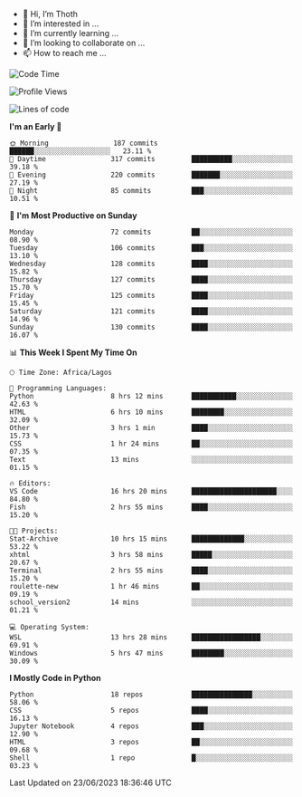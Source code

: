 <!---
thoth2357/thoth2357 is a ✨ special ✨ repository because its `README.md` (this file) appears on your GitHub profile.
You can click the Preview link to take a look at your changes.
--->

- 👋 Hi, I’m Thoth
- 👀 I’m interested in ...
- 🌱 I’m currently learning ...
- 💞️ I’m looking to collaborate on ...
- 📫 How to reach me ...




<!--START_SECTION:waka-->
![Code Time](http://img.shields.io/badge/Code%20Time-2%2C098%20hrs%2022%20mins-blue)

![Profile Views](http://img.shields.io/badge/Profile%20Views-0-blue)

![Lines of code](https://img.shields.io/badge/From%20Hello%20World%20I%27ve%20Written-29.1%20million%20lines%20of%20code-blue)

**I'm an Early 🐤** 

```text
🌞 Morning                187 commits         ██████░░░░░░░░░░░░░░░░░░░   23.11 % 
🌆 Daytime                317 commits         ██████████░░░░░░░░░░░░░░░   39.18 % 
🌃 Evening                220 commits         ███████░░░░░░░░░░░░░░░░░░   27.19 % 
🌙 Night                  85 commits          ███░░░░░░░░░░░░░░░░░░░░░░   10.51 % 
```
📅 **I'm Most Productive on Sunday** 

```text
Monday                   72 commits          ██░░░░░░░░░░░░░░░░░░░░░░░   08.90 % 
Tuesday                  106 commits         ███░░░░░░░░░░░░░░░░░░░░░░   13.10 % 
Wednesday                128 commits         ████░░░░░░░░░░░░░░░░░░░░░   15.82 % 
Thursday                 127 commits         ████░░░░░░░░░░░░░░░░░░░░░   15.70 % 
Friday                   125 commits         ████░░░░░░░░░░░░░░░░░░░░░   15.45 % 
Saturday                 121 commits         ████░░░░░░░░░░░░░░░░░░░░░   14.96 % 
Sunday                   130 commits         ████░░░░░░░░░░░░░░░░░░░░░   16.07 % 
```


📊 **This Week I Spent My Time On** 

```text
🕑︎ Time Zone: Africa/Lagos

💬 Programming Languages: 
Python                   8 hrs 12 mins       ███████████░░░░░░░░░░░░░░   42.63 % 
HTML                     6 hrs 10 mins       ████████░░░░░░░░░░░░░░░░░   32.09 % 
Other                    3 hrs 1 min         ████░░░░░░░░░░░░░░░░░░░░░   15.73 % 
CSS                      1 hr 24 mins        ██░░░░░░░░░░░░░░░░░░░░░░░   07.35 % 
Text                     13 mins             ░░░░░░░░░░░░░░░░░░░░░░░░░   01.15 % 

🔥 Editors: 
VS Code                  16 hrs 20 mins      █████████████████████░░░░   84.80 % 
Fish                     2 hrs 55 mins       ████░░░░░░░░░░░░░░░░░░░░░   15.20 % 

🐱‍💻 Projects: 
Stat-Archive             10 hrs 15 mins      █████████████░░░░░░░░░░░░   53.22 % 
xhtml                    3 hrs 58 mins       █████░░░░░░░░░░░░░░░░░░░░   20.67 % 
Terminal                 2 hrs 55 mins       ████░░░░░░░░░░░░░░░░░░░░░   15.20 % 
roulette-new             1 hr 46 mins        ██░░░░░░░░░░░░░░░░░░░░░░░   09.19 % 
school_version2          14 mins             ░░░░░░░░░░░░░░░░░░░░░░░░░   01.21 % 

💻 Operating System: 
WSL                      13 hrs 28 mins      █████████████████░░░░░░░░   69.91 % 
Windows                  5 hrs 47 mins       ████████░░░░░░░░░░░░░░░░░   30.09 % 
```

**I Mostly Code in Python** 

```text
Python                   18 repos            ███████████████░░░░░░░░░░   58.06 % 
CSS                      5 repos             ████░░░░░░░░░░░░░░░░░░░░░   16.13 % 
Jupyter Notebook         4 repos             ███░░░░░░░░░░░░░░░░░░░░░░   12.90 % 
HTML                     3 repos             ██░░░░░░░░░░░░░░░░░░░░░░░   09.68 % 
Shell                    1 repo              █░░░░░░░░░░░░░░░░░░░░░░░░   03.23 % 
```




 Last Updated on 23/06/2023 18:36:46 UTC
<!--END_SECTION:waka-->
<!--![](http://github-profile-summary-cards.vercel.app/api/cards/profile-details?username=thoth2357&theme=2077)

![](http://github-profile-summary-cards.vercel.app/api/cards/stats?username=thoth2357&theme=2077)![](http://github-profile-summary-cards.vercel.app/api/cards/productive-time?username=thoth2357&theme=2077&utcOffset=8) -->

